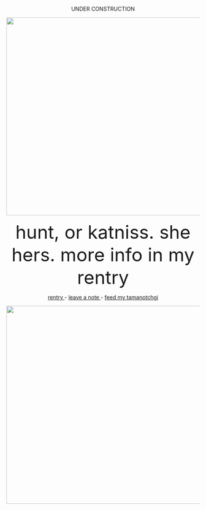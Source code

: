 <p></p>
<p align="center"> UNDER CONSTRUCTION </p>
<p></p>
<p align="center"> <img width="516" src="https://i.pinimg.com/564x/f9/d9/8a/f9d98a6910ab31008802118942d6daa2.jpg"> </p>
<p align="center"> <font size="+5">hunt, or katniss. she hers. more info in my rentry </font> </p>
<p align="center"> <a href="https://rentry.com/sennadead"> rentry </a> - <a href="https://www.patreon.com/Sxnnys_Coffin/posts"> leave a note </a> - <a href="https://cat-bounce.com/"> feed my tamanotchgi</a> </p>
<p align="center"> <img width="516" src="https://i.pinimg.com/474x/07/b4/6a/07b46a6db294087607b6ce8befe88ec2.jpg"> </p>
